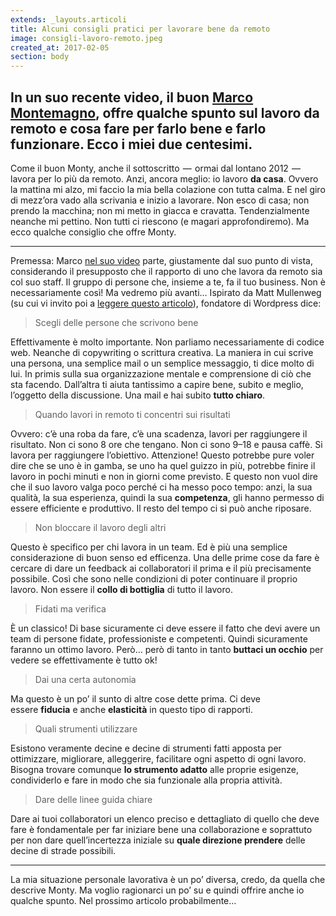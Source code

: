 ```yaml
---
extends: _layouts.articoli
title: Alcuni consigli pratici per lavorare bene da remoto
image: consigli-lavoro-remoto.jpeg
created_at: 2017-02-05
section: body
---
```

## In un suo recente video, il buon [Marco Montemagno](https://www.facebook.com/montemagno/), offre qualche spunto sul lavoro da remoto e cosa fare per farlo bene e farlo funzionare. Ecco i miei due centesimi. 

Come il buon Monty, anche il sottoscritto  —  ormai dal lontano 2012  —  lavora per lo più da remoto. Anzi, ancora meglio: io lavoro __da casa__. Ovvero la mattina mi alzo, mi faccio la mia bella colazione con tutta calma. E nel giro di mezz’ora vado alla scrivania e inizio a lavorare. Non esco di casa; non prendo la macchina; non mi metto in giacca e cravatta. Tendenzialmente neanche mi pettino. Non tutti ci riescono (e magari approfondiremo). Ma ecco qualche consiglio che offre Monty.

* * *

Premessa: Marco [nel suo video](https://www.facebook.com/montemagno/videos/vb.143703129030846/1273078666093281/?type=2&theater) parte, giustamente dal suo punto di vista, considerando il presupposto che il rapporto di uno che lavora da remoto sia col suo staff. Il gruppo di persone che, insieme a te, fa il tuo business. Non è necessariamente così! Ma vedremo più avanti… Ispirato da Matt Mullenweg (su cui vi invito poi a [leggere questo articolo](http://venturebeat.com/2015/02/11/how-sleeping-6-times-a-day-helped-the-founder-of-wordpress-build-a-billion-dollar-company/)), fondatore di Wordpress dice:

> Scegli delle persone che scrivono bene

Effettivamente è molto importante. Non parliamo necessariamente di codice web. Neanche di copywriting o scrittura creativa. La maniera in cui scrive una persona, una semplice mail o un semplice messaggio, ti dice molto di lui. In primis sulla sua organizzazione mentale e comprensione di ciò che sta facendo. Dall’altra ti aiuta tantissimo a capire bene, subito e meglio, l’oggetto della discussione. Una mail e hai subito __tutto chiaro__.

> Quando lavori in remoto ti concentri sui risultati

Ovvero: c’è una roba da fare, c’è una scadenza, lavori per raggiungere il risultato. Non ci sono 8 ore che tengano. Non ci sono 9–18 e pausa caffè. Si lavora per raggiungere l’obiettivo. Attenzione! Questo potrebbe pure voler dire che se uno è in gamba, se uno ha quel guizzo in più, potrebbe finire il lavoro in pochi minuti e non in giorni come previsto. E questo non vuol dire che il suo lavoro valga poco perché ci ha messo poco tempo: anzi, la sua qualità, la sua esperienza, quindi la sua __competenza__, gli hanno permesso di essere efficiente e produttivo. Il resto del tempo ci si può anche riposare.

> Non bloccare il lavoro degli altri

Questo è specifico per chi lavora in un team. Ed è più una semplice considerazione di buon senso ed efficenza. Una delle prime cose da fare è cercare di dare un feedback ai collaboratori il prima e il più precisamente possibile. Così che sono nelle condizioni di poter continuare il proprio lavoro. Non essere il __collo di bottiglia__ di tutto il lavoro.

> Fidati ma verifica

È un classico! Di base sicuramente ci deve essere il fatto che devi avere un team di persone fidate, professioniste e competenti. Quindi sicuramente faranno un ottimo lavoro. Però… però di tanto in tanto __buttaci un occhio__ per vedere se effettivamente è tutto ok!

> Dai una certa autonomia

Ma questo è un po’ il sunto di altre cose dette prima. Ci deve essere __fiducia__ e anche __elasticità__ in questo tipo di rapporti.

> Quali strumenti utilizzare

Esistono veramente decine e decine di strumenti fatti apposta per ottimizzare, migliorare, alleggerire, facilitare ogni aspetto di ogni lavoro. Bisogna trovare comunque __lo strumento adatto__ alle proprie esigenze, condividerlo e fare in modo che sia funzionale alla propria attività.

> Dare delle linee guida chiare

Dare ai tuoi collaboratori un elenco preciso e dettagliato di quello che deve fare è fondamentale per far iniziare bene una collaborazione e soprattuto per non dare quell’incertezza iniziale su __quale direzione prendere__ delle decine di strade possibili.

* * *

La mia situazione personale lavorativa è un po’ diversa, credo, da quella che descrive Monty. Ma voglio ragionarci un po’ su e quindi offrire anche io qualche spunto. Nel prossimo articolo probabilmente…